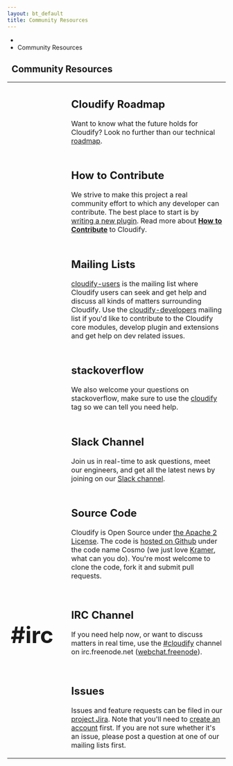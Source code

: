 ```yaml
---
layout: bt_default
title: Community Resources
---
```


<section id="inner-headline">
	<div class="container">
		<div class="row">
			<div class="span12">
				<ul class="breadcrumb">
					<li><a href="/"><i class="icon-home"></i></a><i class="icon-angle-right"></i></li>
					<li class="active">Community Resources</li>
				</ul>
			</div>
			<div class="span12">
				<div class="inner-heading">
					<h1><i class="icon-thumbs-up"></i>&nbsp;&nbsp;<strong>Community Resources</strong></h1>	
				</div>
			</div>
		</div>			
	</div>
</section>

<section id="content" style="padding-top:0px;">
	<div class="container" style="min-height:500px;">
		<div class="row">
			<div class="span12">
			<table style="width:100%;border:0px">
				<tr>			 		
					<td style="background-color:transparent;width:5%">
						<h2 class="aligncenter"><i class="fa fa-map-marker fa-3x"> 
					<td style="background-color:transparent;width:5%">
					<td style="background-color:transparent;">
						<h2><strong>Cloudify Roadmap</strong></h2>
						<p>
							Want to know what the future holds for Cloudify? Look no further than our technical <a href="/roadmap">roadmap</a>.			
						</p>												
					</td>
				<tr>			 		
					<td style="background-color:transparent;width:5%">
						<h2><i class="icon-3x icon-github"> 
					<td style="background-color:transparent;width:5%">
					<td style="background-color:transparent;">
						<h2><strong>How to Contribute</strong></h2>
						<p>
							We strive to make this project a real community effort to which any developer can contribute. The best place to start is by <a href="http://docs.getcloudify.org/{{ site.Docs_version }}/plugins/creating-your-own-plugin/">writing a new plugin</a>. Read more about <a href="{{ site.baseurl }}/how-to-contribute.html"><strong>How to Contribute</strong></a> to Cloudify.			
						</p>												
					</td>
				<tr>			 		
					<td style="background-color:transparent;width:5%">
						<h2><i class="icon-3x icon-envelope-alt"> 
					<td style="background-color:transparent;width:5%">
					<td style="background-color:transparent;">
						<h2><strong>Mailing Lists</strong></h2>
						<p>
							<a href="https://groups.google.com/forum/#!forum/cloudify-users">cloudify-users</a> is the mailing list where Cloudify users can seek and get help and discuss all kinds of matters surrounding Cloudify. 
							Use the <a href="https://groups.google.com/forum/#!forum/cloudify-developers">cloudify-developers</a> mailing list if you'd like to contribute to the Cloudify core modules, develop plugin and extensions and get help on dev related issues.
						</p>						
						<!--<p>
							If you're a Cloudify 2.7 user, please refer the <a href="https://cloudifysource.zendesk.com/forums">2.7 mailing lists</a>. 
						</p>-->
					</td>
				<tr>			 		
					<td style="background-color:transparent;width:5%">
						<h2><i class="icon-3x icon-stackexchange">       
					<td style="background-color:transparent;width:5%">
					<td style="background-color:transparent;">
						<h2><strong>stackoverflow</strong></h2>
						<p>
							We also welcome your questions on stackoverflow, make sure to use the <a href="http://stackoverflow.com/questions/tagged/cloudify">cloudify</a> tag so we can tell you need help. 
						</p>												
					</td>
				<tr>			 		
					<td style="background-color:transparent;width:5%; text-align:center;">
						<h2><i class="fa fa-slack fa-3x">
					<td style="background-color:transparent;width:5%">
					<td style="background-color:transparent;">
						<h2><strong>Slack Channel</strong></h2>
						<p>
							Join us in real-time to ask questions, meet our engineers, and get all the latest news by joining on our <a href="http://getcloudify.org/cloudify-community-slack.html">Slack channel</a>. 
						</p>						
					</td>
				<tr>			 		
					<td style="background-color:transparent;width:5%; text-align:center;">
						<h2><i class="fa fa-file-code-o fa-3x">
					<td style="background-color:transparent;width:5%">
					<td style="background-color:transparent;">
						<h2><strong>Source Code</strong></h2>
						<p>
							Cloudify is Open Source under <a href="http://www.apache.org/licenses/LICENSE-2.0.html">the Apache 2 License</a>. The code is <a href="http://github.com/cloudify-cosmo">hosted on Github</a> under the code name Cosmo (we just love <a href="http://en.wikipedia.org/wiki/Cosmo_Kramer">Kramer</a>, what can you do). You're most welcome to clone the code, fork it and submit pull requests.
						</p>												
					</td>		
				<tr>			 		
					<td style="background-color:transparent;width:5%">
						<h1 style="font-size:52px;"><strong>#irc</strong></h1>
					<td style="background-color:transparent;width:5%">
					<td style="background-color:transparent;">
						<h2><strong>IRC Channel</strong></h2>
						<p>
							If you need help now, or want to discuss matters in real time, use the <a href="irc://irc.freenode.net/cloudify">#cloudify</a> channel on irc.freenode.net (<a href="http://webchat.freenode.net/">webchat.freenode</a>). 
						</p>						
					</td>		
				<tr>			 		
					<td style="background-color:transparent;width:5%">
						<h2><i class="icon-3x icon-bug">  
					<td style="background-color:transparent;width:5%">
					<td style="background-color:transparent;">
						<h2><strong>Issues</strong></h2>
						<p>
							Issues and feature requests can be filed in our <a href="https://cloudifysource.atlassian.net/browse/CFY">project Jira</a>. Note that you'll need to <a href="https://cloudifysource.atlassian.net/admin/users/sign-up">create an account</a> first. If you are not sure whether it's an issue, please post a question at one of our mailing lists first.
						</p>												
					</td>	





